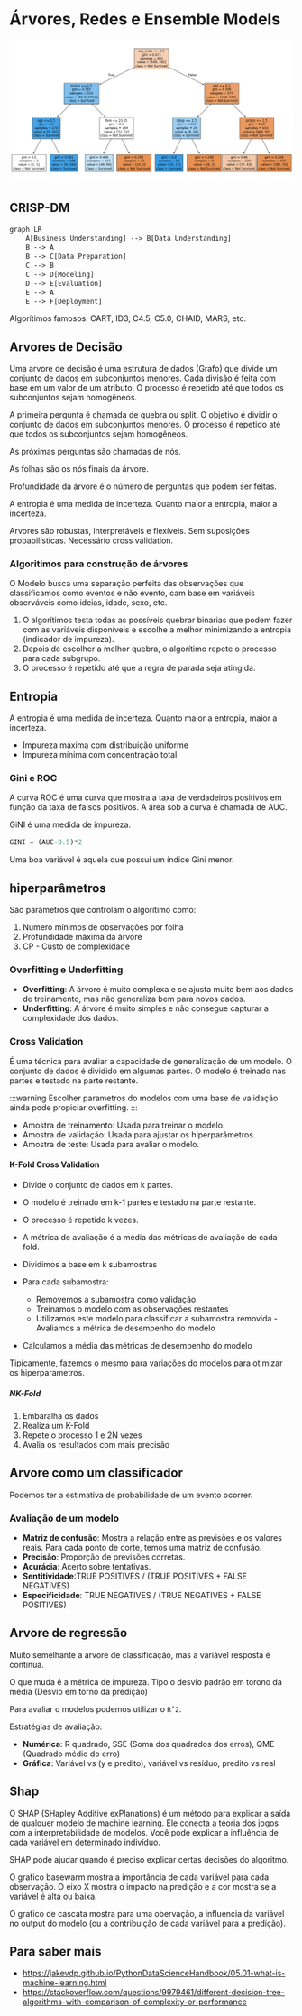 # Árvores, Redes e Ensemble Models

![Arvore](./images/arvore.png)

## CRISP-DM

```mermaid
graph LR
    A[Business Understanding] --> B[Data Understanding]
    B --> A
    B --> C[Data Preparation]
    C --> B
    C --> D[Modeling]
    D --> E[Evaluation]
    E --> A
    E --> F[Deployment]
```

Algorítimos famosos: CART, ID3, C4.5, C5.0, CHAID, MARS, etc.

## Arvores de Decisão

Uma arvore de decisão é uma estrutura de dados (Grafo) que divide um conjunto de dados em subconjuntos menores. Cada divisão é feita com base em um valor de um atributo. O processo é repetido até que todos os subconjuntos sejam homogêneos.

A primeira pergunta é chamada de quebra ou split. O objetivo é dividir o conjunto de dados em subconjuntos menores. O processo é repetido até que todos os subconjuntos sejam homogêneos.

As próximas perguntas são chamadas de nós. 

As folhas são os nós finais da árvore.

Profundidade da árvore é o número de perguntas que podem ser feitas.

A entropia é uma medida de incerteza. Quanto maior a entropia, maior a incerteza.

Arvores são robustas, interpretáveis e flexíveis. Sem suposições probabilísticas. Necessário cross validation.

### Algoritimos para construção de árvores

O Modelo busca uma separação perfeita das observações que classificamos como eventos e não evento, cam base em variáveis observáveis como ideias, idade, sexo, etc.

1. O algorítimos testa todas as possíveis quebrar binarias que podem fazer com as variáveis disponíveis e escolhe a melhor minimizando a entropia (indicador de impureza).
2. Depois de escolher a melhor quebra, o algorítimo repete o processo para cada subgrupo. 
3. O processo é repetido até que a regra de parada seja atingida.

## Entropia

A entropia é uma medida de incerteza. Quanto maior a entropia, maior a incerteza.

- Impureza máxima com distribuição uniforme
- Impureza mínima com concentração total

### Gini e ROC

A curva ROC é uma curva que mostra a taxa de verdadeiros positivos em função da taxa de falsos positivos. A área sob a curva é chamada de AUC.

GiNI é uma medida de impureza.

```python
GINI = (AUC-0.5)*2
```

Uma boa variável é aquela que possui um índice Gini menor.

## hiperparâmetros

São parâmetros que controlam o algorítimo como:

1. Numero mínimos de observações por folha
2. Profundidade máxima da árvore
3. CP - Custo de complexidade

### Overfitting e Underfitting

- **Overfitting**: A árvore é muito complexa e se ajusta muito bem aos dados de treinamento, mas não generaliza bem para novos dados.
- **Underfitting**: A árvore é muito simples e não consegue capturar a complexidade dos dados.


### Cross Validation

É uma técnica para avaliar a capacidade de generalização de um modelo. O conjunto de dados é dividido em algumas partes. O modelo é treinado nas partes e testado na parte restante.

:::warning
Escolher parametros do modelos com uma base de validação ainda pode propiciar overfitting.
:::

- Amostra de treinamento: Usada para treinar o modelo.
- Amostra de validação: Usada para ajustar os hiperparâmetros.
- Amostra de teste: Usada para avaliar o modelo.

#### K-Fold Cross Validation

- Divide o conjunto de dados em k partes.
- O modelo é treinado em k-1 partes e testado na parte restante.
- O processo é repetido k vezes.
- A métrica de avaliação é a média das métricas de avaliação de cada fold.


- Dividimos a base em k subamostras
- Para cada subamostra:
  - Removemos a subamostra como validação
  - Treinamos o modelo com as observações restantes
  - Utilizamos este modelo para classificar a subamostra removida - Avaliamos a métrica de desempenho do modelo
- Calculamos a média das métricas de desempenho do modelo

Tipicamente, fazemos o mesmo para variações do modelos para otimizar os hiperparametros.

##### NK-Fold

1. Embaralha os dados
2. Realiza um K-Fold
3. Repete o processo 1 e 2N vezes
4. Avalia os resultados com mais precisão 


## Arvore como um classificador

Podemos ter a estimativa de probabilidade de um evento ocorrer.

### Avaliação de um modelo

- **Matriz de confusão**: Mostra a relação entre as previsões e os valores reais. Para cada ponto de corte, temos uma matriz de confusão.
- **Precisão**: Proporção de previsões corretas.
- **Acurácia**: Acerto sobre tentativas.
- **Sentitividade**:TRUE POSITIVES / (TRUE POSITIVES + FALSE NEGATIVES)
- **Especificidade**: TRUE NEGATIVES / (TRUE NEGATIVES + FALSE POSITIVES)


## Arvore de regressão

Muito semelhante a arvore de classificação, mas a variável resposta é contínua.

O que muda é a métrica de impureza. Tipo o desvio padrão em torono da média (Desvio em torno da predição)

Para avaliar o modelos podemos utilizar o `Rˆ2`.

Estratégias de avaliação:

- **Numérica**: R quadrado, SSE (Soma dos quadrados dos erros), QME (Quadrado médio do erro)
- **Gráfica**: Variável vs (y e predito), variável vs resíduo, predito vs real
  
## Shap

O SHAP (SHapley Additive exPlanations) é um método para explicar a saída de qualquer modelo de machine learning. Ele conecta a teoria dos jogos com a interpretabilidade de modelos.
Você pode explicar a influência de cada variável em determinado indivíduo.

SHAP pode ajudar quando é preciso explicar certas decisões do algoritmo.

O grafico basewarm mostra a importância de cada variável para cada observação. O eixo X mostra o impacto na predição e a cor mostra se a variável é alta ou baixa.

O grafico de cascata mostra para uma obervação, a influencia da variável no output do modelo (ou a contribuição de cada variável para a predição).



## Para saber mais

- https://jakevdp.github.io/PythonDataScienceHandbook/05.01-what-is-machine-learning.html
- https://stackoverflow.com/questions/9979461/different-decision-tree-algorithms-with-comparison-of-complexity-or-performance

